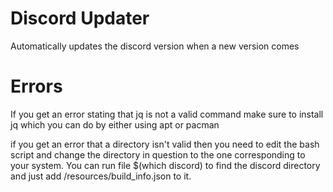 # Discord Updater
Automatically updates the discord version when a new version comes 

# Errors

If you get an error stating that jq is not a valid command make sure to install jq 
which you can do by either using apt or pacman

if you get an error that a directory isn't valid then you need to edit the bash script and change the directory in question to the one
corresponding to your system. You can run file $(which discord) to find the discord directory and just add /resources/build_info.json to it.
